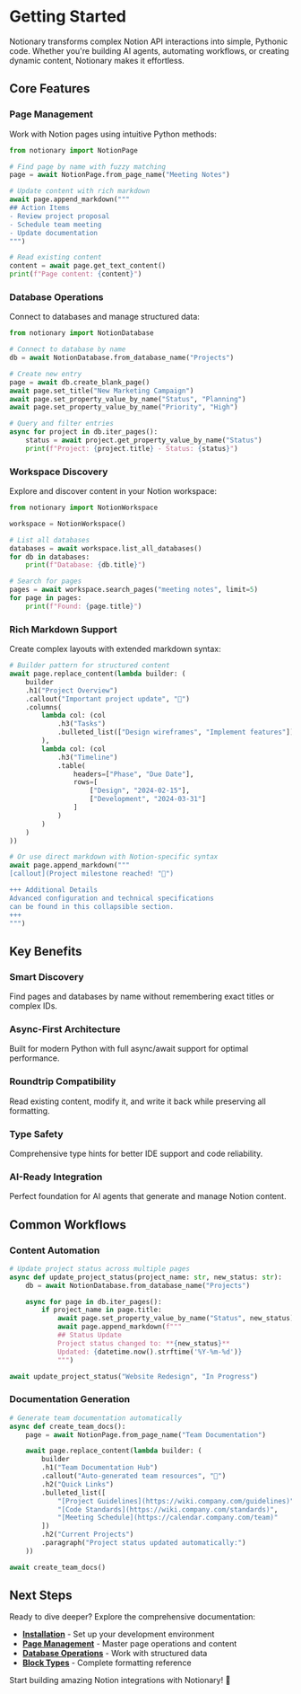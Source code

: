 # Getting Started

Notionary transforms complex Notion API interactions into simple, Pythonic code. Whether you're building AI agents, automating workflows, or creating dynamic content, Notionary makes it effortless.

## Core Features

### Page Management

Work with Notion pages using intuitive Python methods:

```python
from notionary import NotionPage

# Find page by name with fuzzy matching
page = await NotionPage.from_page_name("Meeting Notes")

# Update content with rich markdown
await page.append_markdown("""
## Action Items
- Review project proposal
- Schedule team meeting
- Update documentation
""")

# Read existing content
content = await page.get_text_content()
print(f"Page content: {content}")
```

### Database Operations

Connect to databases and manage structured data:

```python
from notionary import NotionDatabase

# Connect to database by name
db = await NotionDatabase.from_database_name("Projects")

# Create new entry
page = await db.create_blank_page()
await page.set_title("New Marketing Campaign")
await page.set_property_value_by_name("Status", "Planning")
await page.set_property_value_by_name("Priority", "High")

# Query and filter entries
async for project in db.iter_pages():
    status = await project.get_property_value_by_name("Status")
    print(f"Project: {project.title} - Status: {status}")
```

### Workspace Discovery

Explore and discover content in your Notion workspace:

```python
from notionary import NotionWorkspace

workspace = NotionWorkspace()

# List all databases
databases = await workspace.list_all_databases()
for db in databases:
    print(f"Database: {db.title}")

# Search for pages
pages = await workspace.search_pages("meeting notes", limit=5)
for page in pages:
    print(f"Found: {page.title}")
```

### Rich Markdown Support

Create complex layouts with extended markdown syntax:

```python
# Builder pattern for structured content
await page.replace_content(lambda builder: (
    builder
    .h1("Project Overview")
    .callout("Important project update", "📢")
    .columns(
        lambda col: (col
            .h3("Tasks")
            .bulleted_list(["Design wireframes", "Implement features"])
        ),
        lambda col: (col
            .h3("Timeline")
            .table(
                headers=["Phase", "Due Date"],
                rows=[
                    ["Design", "2024-02-15"],
                    ["Development", "2024-03-31"]
                ]
            )
        )
    )
))

# Or use direct markdown with Notion-specific syntax
await page.append_markdown("""
[callout](Project milestone reached! "🎉")

+++ Additional Details
Advanced configuration and technical specifications
can be found in this collapsible section.
+++
""")
```

## Key Benefits

### Smart Discovery

Find pages and databases by name without remembering exact titles or complex IDs.

### Async-First Architecture

Built for modern Python with full async/await support for optimal performance.

### Roundtrip Compatibility

Read existing content, modify it, and write it back while preserving all formatting.

### Type Safety

Comprehensive type hints for better IDE support and code reliability.

### AI-Ready Integration

Perfect foundation for AI agents that generate and manage Notion content.

## Common Workflows

### Content Automation

```python
# Update project status across multiple pages
async def update_project_status(project_name: str, new_status: str):
    db = await NotionDatabase.from_database_name("Projects")

    async for page in db.iter_pages():
        if project_name in page.title:
            await page.set_property_value_by_name("Status", new_status)
            await page.append_markdown(f"""
            ## Status Update
            Project status changed to: **{new_status}**
            Updated: {datetime.now().strftime('%Y-%m-%d')}
            """)

await update_project_status("Website Redesign", "In Progress")
```

### Documentation Generation

```python
# Generate team documentation automatically
async def create_team_docs():
    page = await NotionPage.from_page_name("Team Documentation")

    await page.replace_content(lambda builder: (
        builder
        .h1("Team Documentation Hub")
        .callout("Auto-generated team resources", "🤖")
        .h2("Quick Links")
        .bulleted_list([
            "[Project Guidelines](https://wiki.company.com/guidelines)",
            "[Code Standards](https://wiki.company.com/standards)",
            "[Meeting Schedule](https://calendar.company.com/team)"
        ])
        .h2("Current Projects")
        .paragraph("Project status updated automatically:")
    ))

await create_team_docs()
```

## Next Steps

Ready to dive deeper? Explore the comprehensive documentation:

- **[Installation](installation.md)** - Set up your development environment
- **[Page Management](../page/index.md)** - Master page operations and content
- **[Database Operations](../database/index.md)** - Work with structured data
- **[Block Types](../blocks/index.md)** - Complete formatting reference

Start building amazing Notion integrations with Notionary! 🚀
